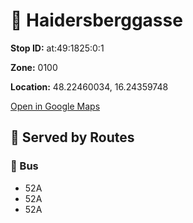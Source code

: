 # 🚉 Haidersberggasse


**Stop ID:** at:49:1825:0:1

**Zone:** 0100

**Location:** 48.22460034, 16.24359748

[Open in Google Maps](https://www.google.com/maps?q=48.22460034,16.24359748)

## 🚆 Served by Routes

### 🚌 Bus
- 52A
- 52A
- 52A